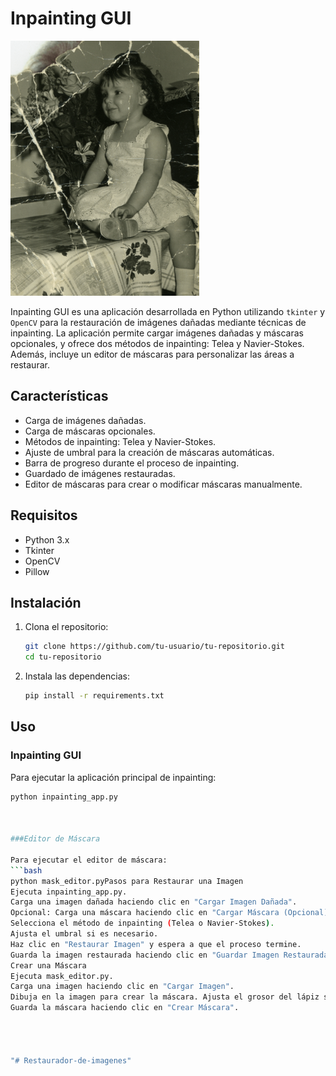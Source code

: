 # Inpainting GUI
<img src="https://raw.githubusercontent.com/Jhonyd55/Restaurador-de-imagenes/Restaurador-de-imagenes/images.gif" width="60%"></img> 

Inpainting GUI es una aplicación desarrollada en Python utilizando `tkinter` y `OpenCV` para la restauración de imágenes dañadas mediante técnicas de inpainting. La aplicación permite cargar imágenes dañadas y máscaras opcionales, y ofrece dos métodos de inpainting: Telea y Navier-Stokes. Además, incluye un editor de máscaras para personalizar las áreas a restaurar.

## Características

- Carga de imágenes dañadas.
- Carga de máscaras opcionales.
- Métodos de inpainting: Telea y Navier-Stokes.
- Ajuste de umbral para la creación de máscaras automáticas.
- Barra de progreso durante el proceso de inpainting.
- Guardado de imágenes restauradas.
- Editor de máscaras para crear o modificar máscaras manualmente.

## Requisitos

- Python 3.x
- Tkinter
- OpenCV
- Pillow

## Instalación

1. Clona el repositorio:
    ```bash
    git clone https://github.com/tu-usuario/tu-repositorio.git
    cd tu-repositorio
    ```

2. Instala las dependencias:
    ```bash
    pip install -r requirements.txt
    ```

## Uso

### Inpainting GUI

Para ejecutar la aplicación principal de inpainting:
```bash
python inpainting_app.py



###Editor de Máscara

Para ejecutar el editor de máscara:
```bash
python mask_editor.pyPasos para Restaurar una Imagen
Ejecuta inpainting_app.py.
Carga una imagen dañada haciendo clic en "Cargar Imagen Dañada".
Opcional: Carga una máscara haciendo clic en "Cargar Máscara (Opcional)".
Selecciona el método de inpainting (Telea o Navier-Stokes).
Ajusta el umbral si es necesario.
Haz clic en "Restaurar Imagen" y espera a que el proceso termine.
Guarda la imagen restaurada haciendo clic en "Guardar Imagen Restaurada".
Crear una Máscara
Ejecuta mask_editor.py.
Carga una imagen haciendo clic en "Cargar Imagen".
Dibuja en la imagen para crear la máscara. Ajusta el grosor del lápiz si es necesario.
Guarda la máscara haciendo clic en "Crear Máscara".




"# Restaurador-de-imagenes" 
